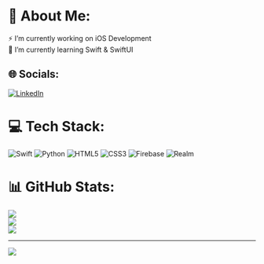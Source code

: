 # 💫 About Me:
⚡ I’m currently working on iOS Development<br>🌱 I’m currently learning Swift & SwiftUI<br>


## 🌐 Socials:
[![LinkedIn](https://img.shields.io/badge/LinkedIn-%230077B5.svg?logo=linkedin&logoColor=white)](https://linkedin.com/in/https://www.linkedin.com/in/necati-alperen-i%C5%9F%C4%B1k-7b1518244/) 

# 💻 Tech Stack:
![Swift](https://img.shields.io/badge/swift-F54A2A?style=for-the-badge&logo=swift&logoColor=white) ![Python](https://img.shields.io/badge/python-3670A0?style=for-the-badge&logo=python&logoColor=ffdd54) ![HTML5](https://img.shields.io/badge/html5-%23E34F26.svg?style=for-the-badge&logo=html5&logoColor=white) ![CSS3](https://img.shields.io/badge/css3-%231572B6.svg?style=for-the-badge&logo=css3&logoColor=white) ![Firebase](https://img.shields.io/badge/Firebase-039BE5?style=for-the-badge&logo=Firebase&logoColor=white) ![Realm](https://img.shields.io/badge/Realm-39477F?style=for-the-badge&logo=realm&logoColor=white)
# 📊 GitHub Stats:
![](https://github-readme-stats.vercel.app/api?username=NecatiAlperen&theme=dark&hide_border=false&include_all_commits=false&count_private=false)<br/>
![](https://github-readme-streak-stats.herokuapp.com/?user=NecatiAlperen&theme=dark&hide_border=false)<br/>
![](https://github-readme-stats.vercel.app/api/top-langs/?username=NecatiAlperen&theme=dark&hide_border=false&include_all_commits=false&count_private=false&layout=compact)

---
[![](https://visitcount.itsvg.in/api?id=NecatiAlperen&icon=0&color=0)](https://visitcount.itsvg.in)

<!-- Proudly created with GPRM ( https://gprm.itsvg.in ) -->
